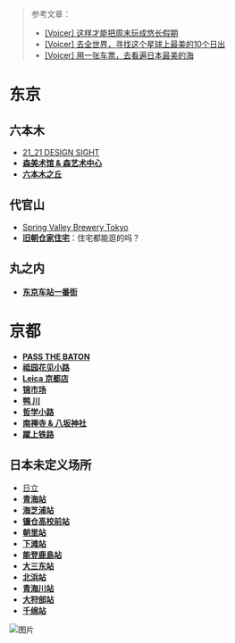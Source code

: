 > 参考文章：
>
> - [[Voicer] 这样才能把周末玩成悠长假期](https://mp.weixin.qq.com/s/QM6cXHBk29vy7lveFOTBJw)
> - [[Voicer] 去全世界，寻找这个星球上最美的10个⽇出](https://mp.weixin.qq.com/s/p63xCYS4_GTOMcgztpVxlg)
> - [[Voicer] 用一张车票，去看遍日本最美的海](https://mp.weixin.qq.com/s/kDimml3EZDItH7J5c9Bu_A)



# 东京

## 六本木

- [21_21 DESIGN SIGHT](https://goo.gl/maps/WzSM81pErpyVjnZz5)
- [**森美术馆 & 森艺术中心**](https://goo.gl/maps/59mZvdpJxqyLaxUA9)
- [**六本木之丘**](https://goo.gl/maps/fDDyER2yobBVNuoTA)

## 代官山

- [Spring Valley Brewery Tokyo](https://g.page/spring-valley-brewery-tokyo?share)
- [**旧朝仓家住宅**](https://goo.gl/maps/shoWQMGU21k2Ettb9)：住宅都能逛的吗？

## 丸之内

- [**东京车站一番街**](https://goo.gl/maps/DDrxq3qq8hbzaEKZA)



# 京都

- [**PASS THE BATON**](https://goo.gl/maps/REgFhaNUzDmoX71S6)
- [**祗园花见小路**](https://goo.gl/maps/6cYTnRJAu7x5NEDK7)
- [**Leica 京都店**](https://goo.gl/maps/JGGVuS1pAo9madJd6)
- [**锦市场**](https://goo.gl/maps/XCXeZXVVqY7WJhQaA)
- [**鸭 川**](https://goo.gl/maps/NVtiNFYDDn8KD52X6)
- [**哲学小路**](https://goo.gl/maps/SdEmEa8d94oQs6if7)
- [**南禅寺 & 八坂神社**](https://goo.gl/maps/o3oCAgwkPMDLGKt3A)
- [**蹴上铁路**](https://goo.gl/maps/wYQih2FGUSxnzpRZ8)



## 日本未定义场所

- [日立](https://goo.gl/maps/p2d7r7zLCMibRfQo8)
- [**青海站**](https://goo.gl/maps/NayBKjFiN2p3157h8)
- [**海芝浦站**](https://goo.gl/maps/ANduZYUgfG9WTFp98)
- [**镰仓高校前站**](https://goo.gl/maps/k3ncWMNyGdi9EYAo7)
- [**朝里站**](https://goo.gl/maps/4yDvkEgr7RCaHek59)
- [**下滩站**](https://goo.gl/maps/1ShkhXG63kKv99rY9)
- [**能登鹿島站**](https://goo.gl/maps/WRnDVhjgJuULM3o17)
- [**大三东站**](https://goo.gl/maps/ccjzgJJGR1jdg2PX7)
- [**北浜站**](https://goo.gl/maps/stvBuah6z8Ydr9F57)
- [**青海川站**](https://goo.gl/maps/rugUVi4f7EtLvWnm6)
- [**大狩部站**](https://goo.gl/maps/o4t7ScjvCJCFy2tDA)
- [**千绵站**](https://goo.gl/maps/2ZQvKzf58qHokQEi6)

![图片](../../../../../Changes729_image/raw/main/ln/%E5%91%A8%E6%9C%AB%E9%80%83%E7%A6%BB/640.webp)

